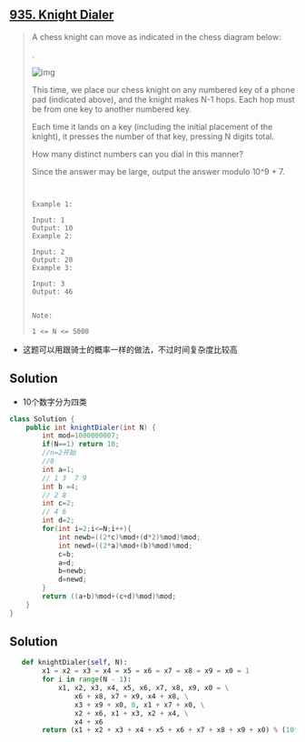 ## [935. Knight Dialer](https://leetcode-cn.com/problems/knight-dialer/)

> A chess knight can move as indicated in the chess diagram below:
>
>  .           
>
>  ![img](https://assets.leetcode.com/uploads/2018/10/30/keypad.png)
>
> This time, we place our chess knight on any numbered key of a phone pad (indicated above), and the knight makes N-1 hops.  Each hop must be from one key to another numbered key.
>
> Each time it lands on a key (including the initial placement of the knight), it presses the number of that key, pressing N digits total.
>
> How many distinct numbers can you dial in this manner?
>
> Since the answer may be large, output the answer modulo 10^9 + 7.
>
> ```
>  
> 
> Example 1:
> 
> Input: 1
> Output: 10
> Example 2:
> 
> Input: 2
> Output: 20
> Example 3:
> 
> Input: 3
> Output: 46
> 
> 
> Note:
> 
> 1 <= N <= 5000
> ```

* 这题可以用跟骑士的概率一样的做法，不过时间复杂度比较高

## Solution 

* 10个数字分为四类

```java
class Solution {
    public int knightDialer(int N) {
        int mod=1000000007;
        if(N==1) return 10;
        //n=2开始
        //0
        int a=1;
        // 1 3  7 9
        int b =4;
        // 2 8
        int c=2;
        // 4 6 
        int d=2;
        for(int i=2;i<=N;i++){
            int newb=((2*c)%mod+(d*2)%mod)%mod;
            int newd=((2*a)%mod+(b)%mod)%mod;
            c=b;
            a=d;
            b=newb;
            d=newd;
        }
        return ((a+b)%mod+(c+d)%mod)%mod;
    }
}
```

## Solution

```python
   def knightDialer(self, N):
        x1 = x2 = x3 = x4 = x5 = x6 = x7 = x8 = x9 = x0 = 1
        for i in range(N - 1):
            x1, x2, x3, x4, x5, x6, x7, x8, x9, x0 = \
                x6 + x8, x7 + x9, x4 + x8, \
                x3 + x9 + x0, 0, x1 + x7 + x0, \
                x2 + x6, x1 + x3, x2 + x4, \
                x4 + x6
        return (x1 + x2 + x3 + x4 + x5 + x6 + x7 + x8 + x9 + x0) % (10**9 + 7)
```

